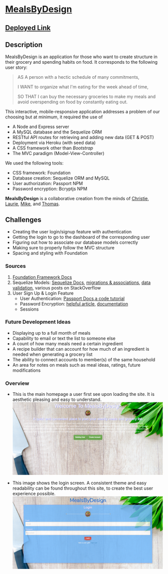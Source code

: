 # [MealsByDesign](https://mealsbydesign.herokuapp.com/)
## [Deployed Link](https://mealsbydesign.herokuapp.com/)

## Description
MealsByDesign is an application for those who want to create structure in their grocery and spending habits on food. It corresponds to the following user story:

> AS A person with a hectic schedule of many commitments,
> 
> I WANT to organize what I'm eating for the week ahead of time,
> 
> SO THAT I can buy the necessary groceries to make my meals and avoid overspending on food by constantly eating out.

This interactive, mobile-responsive application addresses a problem of our choosing but at minimum, it required the use of
- A Node and Express server
- A MySQL database and the Sequelize ORM
- RESTful API routes for retrieving and adding new data (GET & POST)
- Deployment via Heroku (with seed data)
- A CSS framework other than *Bootstrap*
- The MVC paradigm (Model-View-Controller)

We used the following tools:
- CSS framework: Foundation
- Database creation: Sequelize ORM and MySQL
- User authorization: Passport NPM
- Password encryption: Bcryptjs NPM

**MealsByDesign** is a collaborative creation from the minds of [Christie](https://github.com/TwoByteKitty), [Laurie](https://github.com/lbernadel), [Mike](https://github.com/MikeZanercik), and [Thomas](https://github.com/thoughtsinflight).

## Challenges
- Creating the user login/signup feature with authentication
- Getting the login to go to the dashboard of the corresponding user
- Figuring out how to associate our database models correctly
- Making sure to properly follow the MVC structure
- Spacing and styling with Foundation


### Sources
1. [Foundation Framework Docs](https://get.foundation/sites/docs/index.html)
2. Sequelize Models: [Sequelize Docs](https://sequelize.org/master/manual/getting-started.html), [migrations & associations](https://codeburst.io/sequelize-migrations-setting-up-associations-985d29b61ee7), [data validation](https://github.com/validatorjs/validator.js), various posts on StackOverflow
3. User Sign Up & Login Feature
   * User Authentication: [Passport Docs](http://www.passportjs.org/docs/),[a code tutorial](https://code.tutsplus.com/tutorials/using-passport-with-sequelize-and-mysql--cms-27537)
   * Password Encryption: [helpful article](https://auth0.com/blog/hashing-in-action-understanding-bcrypt/), [documentation](https://www.npmjs.com/package/bcryptjs)
   * Sessions 


### Future Development Ideas
* Displaying up to a full month of meals
* Capability to email or text the list to someone else
* A count of how many meals need a certain ingredient
* A recipe builder that can account for how much of an ingredient is needed when generating a grocery list
* The ability to connect accounts to member(s) of the same household
* An area for notes on meals such as meal ideas, ratings, future modifications

### Overview
* This is the main homepage a user first see upon loading the site. It is aesthetic pleasing and easy to understand.
![screen1](public\assets\images\homepage.PNG)

* This image shows the login screen. A consistent theme and easy readability can be found throughout this site, to create the best user experience possible.  
![screen2](public\assets\images\loginpage.PNG)
